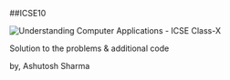 ##ICSE10

![Understanding Computer Applications - ICSE Class-X](https://images-eu.ssl-images-amazon.com/images/I/51%2B0WxUdwyL._AC_UL160_.jpg)

Solution to the problems & additional code

by, Ashutosh Sharma
